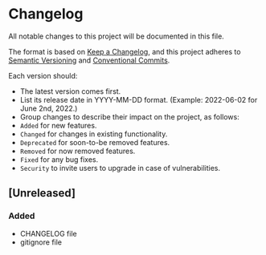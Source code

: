 # Changelog

All notable changes to this project will be documented in this file.

The format is based on [Keep a Changelog](https://keepachangelog.com),
and this project adheres to [Semantic Versioning](https://semver.org) and
[Conventional Commits](https://www.conventionalcommits.org/).

Each version should:
- The latest version comes first.
- List its release date in YYYY-MM-DD format. (Example: 2022-06-02 for June 2nd, 2022.)
- Group changes to describe their impact on the project, as follows:
- `Added` for new features.
- `Changed` for changes in existing functionality.
- `Deprecated` for soon-to-be removed features.
- `Removed` for now removed features.
- `Fixed` for any bug fixes.
- `Security` to invite users to upgrade in case of vulnerabilities.

## [Unreleased]

### Added

- CHANGELOG file
- gitignore file